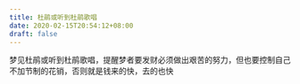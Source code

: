 ```yaml
---
title: 杜鹃或听到杜鹃歌唱
date: 2020-02-15T20:54:12+08:00
draft: false
---
```


梦见杜鹃或听到杜鹃歌唱，提醒梦者要发财必须做出艰苦的努力，但也要控制自己不加节制的花销，否则就是钱来的快，去的也快